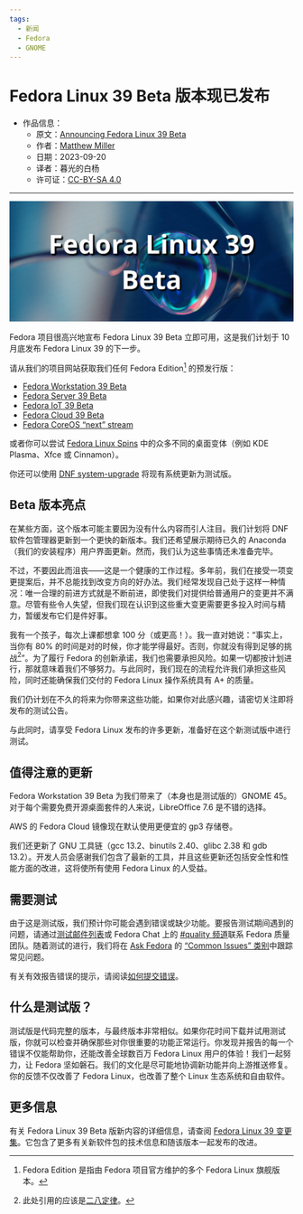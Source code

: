 ```yaml
---
tags:
  - 新闻
  - Fedora
  - GNOME
---
```


# Fedora Linux 39 Beta 版本现已发布

- 作品信息：
    - 原文：[Announcing Fedora Linux 39 Beta](https://fedoramagazine.org/announcing-fedora-39-beta/)
    - 作者：[Matthew Miller](https://fedoramagazine.org/author/mattdm/)
    - 日期：2023-09-20
    - 译者：暮光的白杨
    - 许可证：[CC-BY-SA 4.0](http://creativecommons.org/licenses/by-sa/4.0/)

---

![](./images/2023-09/fedora-linux-39-beta-1024x433.jpg)

Fedora 项目很高兴地宣布 Fedora Linux 39 Beta 立即可用，这是我们计划于 10 月底发布 Fedora Linux 39 的下一步。

请从我们的项目网站获取我们任何 Fedora Edition[^edition] 的预发行版：

[^edition]: Fedora Edition 是指由 Fedora 项目官方维护的多个 Fedora Linux 旗舰版本。

- [Fedora Workstation 39 Beta]
- [Fedora Server 39 Beta]
- [Fedora IoT 39 Beta]
- [Fedora Cloud 39 Beta]
- [Fedora CoreOS “next” stream]

[Fedora Workstation 39 Beta]: https://fedoraproject.org/workstation/download/
[Fedora Server 39 Beta]: https://fedoraproject.org/server/download/
[Fedora IoT 39 Beta]: https://fedoraproject.org/iot/download/
[Fedora Cloud 39 Beta]: https://fedoraproject.org/cloud/download/
[Fedora CoreOS “next” stream]: https://fedoraproject.org/coreos/download/?stream=next

或者你可以尝试 [Fedora Linux Spins] 中的众多不同的桌面变体（例如 KDE Plasma、Xfce 或 Cinnamon）。

[Fedora Linux Spins]: https://fedoraproject.org/spins/

你还可以使用 [DNF system-upgrade] 将现有系统更新为测试版。

[DNF system-upgrade]: https://docs.fedoraproject.org/en-US/quick-docs/upgrading-fedora-offline/

## Beta 版本亮点

在某些方面，这个版本可能主要因为没有什么内容而引人注目。我们计划将 DNF 软件包管理器更新到一个更快的新版本。我们还希望展示期待已久的 Anaconda（我们的安装程序）用户界面更新。然而，我们认为这些事情还未准备完毕。

不过，不要因此而沮丧——这是一个健康的工作过程。多年前，我们在接受一项变更提案后，并不总能找到改变方向的好办法。我们经常发现自己处于这样一种情况：唯一合理的前进方式就是不断前进，即使我们对提供给普通用户的变更并不满意。尽管有些令人失望，但我们现在认识到这些重大变更需要更多投入时间与精力，暂缓发布它们是件好事。

我有一个孩子，每次上课都想拿 100 分（或更高！）。我一直对她说：“事实上，当你有 80% 的时间是对的时候，你才能学得最好。否则，你就没有得到足够的挑战[^1]”。为了履行 Fedora 的创新承诺，我们也需要承担风险。如果一切都按计划进行，那就意味着我们不够努力。与此同时，我们现在的流程允许我们承担这些风险，同时还能确保我们交付的 Fedora Linux 操作系统具有 A+ 的质量。

[^1]: 此处引用的应该是[二八定律]。

[二八定律]: https://wiki.mbalib.com/wiki/80/20%E6%B3%95%E5%88%99

我们仍计划在不久的将来为你带来这些功能，如果你对此感兴趣，请密切关注即将发布的测试公告。

与此同时，请享受 Fedora Linux 发布的许多更新，准备好在这个新测试版中进行测试。

## 值得注意的更新

Fedora Workstation 39 Beta 为我们带来了（本身也是测试版的）GNOME 45。对于每个需要免费开源桌面套件的人来说，LibreOffice 7.6 是不错的选择。

AWS 的 Fedora Cloud 镜像现在默认使用更便宜的 gp3 存储卷。

我们还更新了 GNU 工具链（gcc 13.2、binutils 2.40、glibc 2.38 和 gdb 13.2）。开发人员会感谢我们包含了最新的工具，并且这些更新还包括安全性和性能方面的改进，这将使所有使用 Fedora Linux 的人受益。

## 需要测试

由于这是测试版，我们预计你可能会遇到错误或缺少功能。要报告测试期间遇到的问题，请通过[测试邮件列表]或 Fedora Chat 上的 [#quality 频道]联系 Fedora 质量团队。随着测试的进行，我们将在 [Ask Fedora] 的 [“Common Issues” 类别]中跟踪常见问题。

有关有效报告错误的提示，请阅读[如何提交错误]。

[测试邮件列表]: https://lists.fedoraproject.org/archives/list/test%40lists.fedoraproject.org/
[#quality 频道]: https://chat.fedoraproject.org/#/room/#quality:fedoraproject.org
[“Common Issues” 类别]: https://discussion.fedoraproject.org/tags/c/ask/common-issues/82/f39
[Ask Fedora]: https://discussion.fedoraproject.org/c/ask/6/none
[如何提交错误]: https://docs.fedoraproject.org/en-US/quick-docs/howto-file-a-bug/

## 什么是测试版？

测试版是代码完整的版本，与最终版本非常相似。如果你花时间下载并试用测试版，你就可以检查并确保那些对你很重要的功能正常运行。你发现并报告的每一个错误不仅能帮助你，还能改善全球数百万 Fedora Linux 用户的体验！我们一起努力，让 Fedora 坚如磐石。我们的文化是尽可能地协调新功能并向上游推送修复。你的反馈不仅改善了 Fedora Linux，也改善了整个 Linux 生态系统和自由软件。

## 更多信息

有关 Fedora Linux 39 Beta 版新内容的详细信息，请查阅 [Fedora Linux 39 变更集]。它包含了更多有关新软件包的技术信息和随该版本一起发布的改进。

[Fedora Linux 39 变更集]: https://fedoraproject.org/wiki/Releases/39/ChangeSet